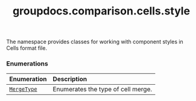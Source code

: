 ﻿---
title: groupdocs.comparison.cells.style
second_title: GroupDocs.Comparison for Python via .NET API References
description: 
type: docs
url: /python-net/groupdocs.comparison.cells.style/
is_root: false
weight: 10
---

The namespace provides classes for working with component styles in Cells format file.

### Enumerations
| Enumeration | Description |
| :- | :- |
| [`MergeType`](/comparison/python-net/groupdocs.comparison.cells.style/mergetype) | Enumerates the type of cell merge. |


